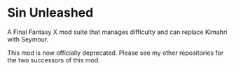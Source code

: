 # Sin Unleashed
 A Final Fantasy X mod suite that manages difficulty and can replace Kimahri with Seymour.

 This mod is now officially deprecated. Please see my other repositories for the two successors of this mod.
